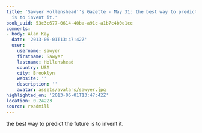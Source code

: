 ```yaml
---
title: 'Sawyer Hollenshead''s Gazette - May 31: the best way to predict the future
  is to invent it.'
book_uuid: 53c3c677-0614-40ba-a91c-a1b7c4b0e1cc
comments:
- body: Alan Kay
  date: '2013-06-01T13:47:42Z'
  user:
    username: sawyer
    firstname: Sawyer
    lastname: Hollenshead
    country: USA
    city: Brooklyn
    website: ''
    description: ''
    avatar: assets/avatars/sawyer.jpg
highlighted_on: '2013-06-01T13:47:42Z'
location: 0.24223
source: readmill
---
```


the best way to predict the future is to invent it.